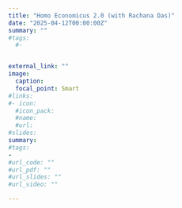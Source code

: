 ```yaml
---
title: "Homo Economicus 2.0 (with Rachana Das)"
date: "2025-04-12T00:00:00Z"
summary: ""
#tags:
  #-


external_link: ""
image:
  caption: 
  focal_point: Smart  
#links:
#- icon:   
  #icon_pack:  
  #name:  
  #url:  
#slides:  
summary:   
#tags:
- 
#url_code: ""
#url_pdf: ""
#url_slides: ""
#url_video: ""

---
```

 
